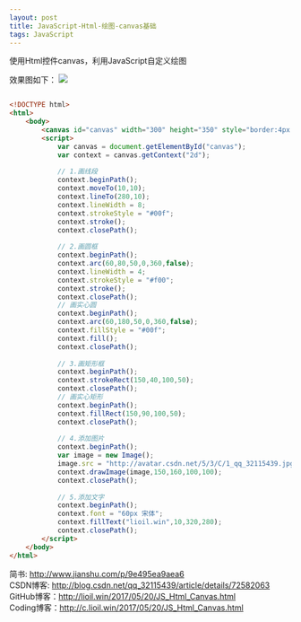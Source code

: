 ```yaml
---
layout: post
title: JavaScript-Html-绘图-canvas基础
tags: JavaScript
---
```

使用Html控件canvas，利用JavaScript自定义绘图

效果图如下：
![](http://img.blog.csdn.net/20170520174433520?watermark/2/text/aHR0cDovL2Jsb2cuY3Nkbi5uZXQvcXFfMzIxMTU0Mzk=/font/5a6L5L2T/fontsize/400/fill/I0JBQkFCMA==/dissolve/70/gravity/SouthEast)

```html

<!DOCTYPE html>
<html>
	<body>
		<canvas id="canvas" width="300" height="350" style="border:4px solid #000;"/>
		<script>			
			var canvas = document.getElementById("canvas");
			var context = canvas.getContext("2d");
			
			// 1.画线段
			context.beginPath();
			context.moveTo(10,10);
			context.lineTo(280,10);
			context.lineWidth = 8;
			context.strokeStyle = "#00f";
			context.stroke();
			context.closePath();
			
			// 2.画圆框
			context.beginPath();
			context.arc(60,80,50,0,360,false);
			context.lineWidth = 4;
			context.strokeStyle = "#f00";
			context.stroke();
			context.closePath();		
			// 画实心圆
			context.beginPath();
			context.arc(60,180,50,0,360,false);
			context.fillStyle = "#00f";
			context.fill();
			context.closePath();
			
			// 3.画矩形框
			context.beginPath();
			context.strokeRect(150,40,100,50);
			context.closePath();			
			// 画实心矩形
			context.beginPath();
			context.fillRect(150,90,100,50);
			context.closePath();
			
			// 4.添加图片
			context.beginPath();
			var image = new Image();
			image.src = "http://avatar.csdn.net/5/3/C/1_qq_32115439.jpg";
			context.drawImage(image,150,160,100,100);
			context.closePath();
			
			// 5.添加文字
			context.beginPath();
			context.font = "60px 宋体";			
		    context.fillText("lioil.win",10,320,280);
			context.closePath();
		</script>
	</body>
</html>

```

简书: http://www.jianshu.com/p/9e495ea9aea6   
CSDN博客: http://blog.csdn.net/qq_32115439/article/details/72582063   
GitHub博客：http://lioil.win/2017/05/20/JS_Html_Canvas.html   
Coding博客：http://c.lioil.win/2017/05/20/JS_Html_Canvas.html